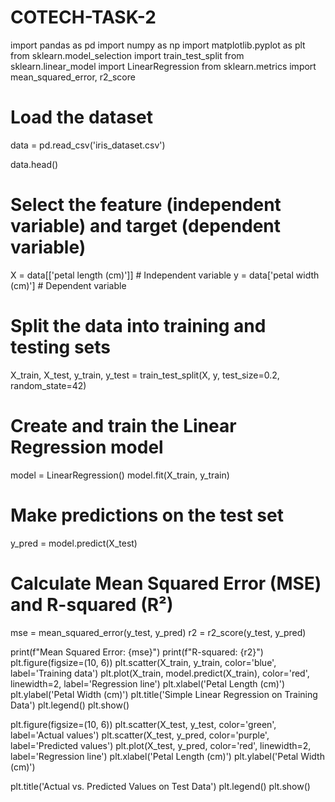 # COTECH-TASK-2
import pandas as pd
import numpy as np
import matplotlib.pyplot as plt
from sklearn.model_selection import train_test_split
from sklearn.linear_model import LinearRegression
from sklearn.metrics import mean_squared_error, r2_score
# Load the dataset
data = pd.read_csv('iris_dataset.csv')

data.head()

# Select the feature (independent variable) and target (dependent variable)
X = data[['petal length (cm)']]  # Independent variable
y = data['petal width (cm)']     # Dependent variable

# Split the data into training and testing sets 
X_train, X_test, y_train, y_test = train_test_split(X, y, test_size=0.2, random_state=42)

# Create and train the Linear Regression model

model = LinearRegression()
model.fit(X_train, y_train)
# Make predictions on the test set
y_pred = model.predict(X_test)

# Calculate Mean Squared Error (MSE) and R-squared (R²)
mse = mean_squared_error(y_test, y_pred)
r2 = r2_score(y_test, y_pred)

print(f"Mean Squared Error: {mse}")
print(f"R-squared: {r2}")
plt.figure(figsize=(10, 6))
plt.scatter(X_train, y_train, color='blue', label='Training data')
plt.plot(X_train, model.predict(X_train), color='red', linewidth=2, label='Regression line')
plt.xlabel('Petal Length (cm)')
plt.ylabel('Petal Width (cm)')
plt.title('Simple Linear Regression on Training Data')
plt.legend()
plt.show()

plt.figure(figsize=(10, 6))
plt.scatter(X_test, y_test, color='green', label='Actual values')
plt.scatter(X_test, y_pred, color='purple', label='Predicted values')
plt.plot(X_test, y_pred, color='red', linewidth=2, label='Regression line')
plt.xlabel('Petal Length (cm)')
plt.ylabel('Petal Width (cm)')

plt.title('Actual vs. Predicted Values on Test Data')
plt.legend()
plt.show()


